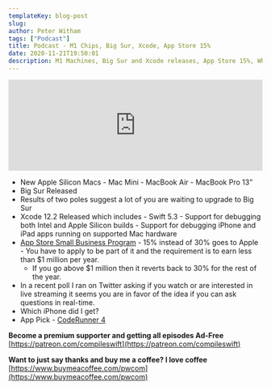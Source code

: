 ```yaml
---
templateKey: blog-post
slug:
author: Peter Witham
tags: ["Podcast"]
title: Podcast - M1 Chips, Big Sur, Xcode, App Store 15%
date: 2020-11-21T19:50:01
description: M1 Machines, Big Sur and Xcode releases, App Store 15%, What iPhone?
---
```


<iframe width="100%" height="180" frameborder="no" scrolling="no" seamless src="https://share.transistor.fm/e/27bd69b6/dark"></iframe>

- New Apple Silicon Macs - Mac Mini - MacBook Air - MacBook Pro 13”
- Big Sur Released
- Results of two poles suggest a lot of you are waiting to upgrade to Big Sur
- Xcode 12.2 Released which includes - Swift 5.3 - Support for debugging both Intel and Apple Silicon builds - Support for debugging iPhone and iPad apps running on supported Mac hardware
- [App Store Small Business Program](https://www.apple.com/newsroom/2020/11/apple-announces-app-store-small-business-program/) - 15% instead of 30% goes to Apple - You have to apply to be part of it and the requirement is to earn less than $1 million per year.
	- If you go above $1 million then it reverts back to 30% for the rest of the year.
- In a recent poll I ran on Twitter asking if you watch or are interested in live streaming it seems you are in favor of the idea if you can ask questions in real-time.
- Which iPhone did I get?
- App Pick - [CodeRunner 4](https://coderunnerapp.com)

**Become a premium supporter and getting all episodes Ad-Free**
[https://patreon.com/compileswift](https://patreon.com/compileswift)

**Want to just say thanks and buy me a coffee? I love coffee**
[https://www.buymeacoffee.com/pwcom](https://www.buymeacoffee.com/pwcom)
